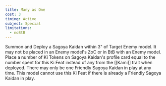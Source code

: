 ```yaml
---
title: Many as One
cost: 3
timing: Active
subject: Special
limitations:
  - noBtB
---
```

Summon and Deploy a Sagoya Kaidan within 3" of Target Enemy model.
It may not be placed in an Enemy model's ZoC or in BtB with an Enemy model.
Place a number of Ki Tokens on Sagoya Kaidan's profile card equal to the number spent for this Ki Feat instead of any from the [[Kami]] trait when deployed.
There may only be one Friendly Sagoya Kaidan in play at any time.
This model cannot use this Ki Feat if there is already a Friendly Sagoya Kaidan in play.